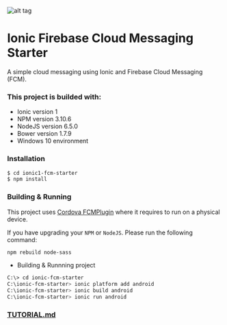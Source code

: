![alt tag](https://raw.githubusercontent.com/mexists/ionic-fcm-starter/master/www/img/ionic-md-logo.png)
# Ionic Firebase Cloud Messaging Starter
A simple cloud messaging using Ionic and Firebase Cloud Messaging (FCM).
### This project is builded with:
* Ionic version 1
* NPM version 3.10.6
* NodeJS version 6.5.0
* Bower version 1.7.9
* Windows 10 environment

### Installation
```sh
$ cd ionic1-fcm-starter
$ npm install
```
### Building & Running
This project uses [Cordova FCMPlugin](https://www.npmjs.com/package/cordova-plugin-fcm) where it requires to run on a physical device.

If you have upgrading your `NPM` or `NodeJS`. Please run the following command:
```sh
npm rebuild node-sass
```
* Building & Runnning project
```sh
C:\> cd ionic-fcm-starter
C:\ionic-fcm-starter> ionic platform add android
C:\ionic-fcm-starter> ionic build android
C:\ionic-fcm-starter> ionic run android
```

### [TUTORIAL.md](https://github.com/mexists/ionic-fcm-starter/blob/master/TUTORIAL.md)
